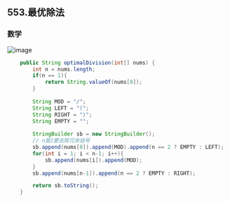 ## 553.最优除法

### 数学

![image](https://user-images.githubusercontent.com/12841424/150633615-c493be2a-1dbb-4552-a12f-fe40828cafb9.png)

```java
    public String optimalDivision(int[] nums) {      
        int n = nums.length;
        if(n == 1){
            return String.valueOf(nums[0]);
        }
        
        String MOD = "/";
        String LEFT = "(";
        String RIGHT = ")";
        String EMPTY = "";
        
        StringBuilder sb = new StringBuilder();
        // n是2要去除冗余括号
        sb.append(nums[0]).append(MOD).append(n == 2 ? EMPTY : LEFT);
        for(int i = 1; i < n-1; i++){
            sb.append(nums[i]).append(MOD);
        }
        sb.append(nums[n-1]).append(n == 2 ? EMPTY : RIGHT);

        return sb.toString();
    }
```



